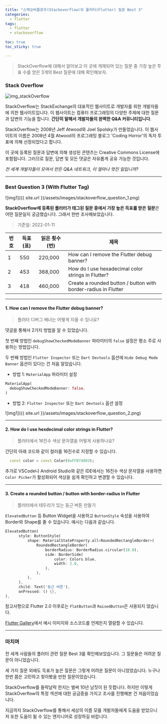 ```yaml
---
title: "스택오버플로우(Stackoverflow)의 플러터(Flutter) 질문 Best 3"
categories:
  - flutter
tags:
  - flutter
  - stackoverflow
  
toc: true
toc_sticky: true

---
```


> StackOverflow에 대해서 알아보고 이 곳에 게재되어 있는 질문 중 가장 높은 투표 수를 얻은 3개의 Best 질문에 대해 확인해보자.


### Stack Overflow

![img_stackOverflow](https://logovectordl.com/wp-content/uploads/2020/10/stack-overflow-logo-vector.png)

StackOverflow는 StackExchange의 대표적인 웹사이트로 개발자를 위한 개발자들에 의한 웹사이트입니다. 이 웹사이트는 컴퓨터 프로그래밍의 다양한 주제에 대한 질문과 답변의 기능을 합니다. **간단히 말해서 개발자들의 완벽한 Q&A 커뮤니티입니다**.

StackOverflow는 2008년 Jeff Atwood와 Joel Spolsky가 만들었습니다. 이 웹사이트의 이름은 2008년 4월 Atwood의 프로그래밍 블로그 'Coding Horror'의 독자 투표에 의해 선정되었다고 합니다.

이 곳에 등록된 질문과 답변에 의해 생성된 콘텐츠는 Creative Commons License에 포함됩니다. 그러므로 질문, 답변 및 모든 댓글은 자유롭게 공유 가능한 것입니다.

*전 세계 개발자들이 모여서 만든 Q&A 네트워크, 이 얼마나 멋진 일입니까?*

----------


### Best Question 3 (With Flutter Tag)

![img1]({{ site.url }}/assets/images/stackoverflow_question_1.png)

**StackOverflow에 등록된 플러터가 태그된 질문 중에서 가장 높은 득표를 받은 질문**은 어떤 질문일지 궁금했습니다. 그래서 한번 조사해보았습니다.

> 기준일: 2022-01-11

번호 | 득표(표) | 읽은 횟수(번) | 제목
---------- | ---------- | ---------- | ----------
1 | 550 | 220,000 | How can I remove the Flutter debug banner?
2 | 453 | 368,000 | How do I use hexadecimal color strings in Flutter?
3 | 418 | 460,000 | Create a rounded button / button with border-radius in Flutter

----------

#### 1. How can I remove the Flutter debug banner?

> 플러터 디버그 배너는 어떻게 지울 수 있나요?

댓글을 통해서 2가지 방법을 알 수 있었습니다. 

첫 번째 방법인 `debugShowCheckedModeBanner` 파라미터의 `false` 설정은 평소 주로 사용하는 방법입니다.

두 번째 방법인 `Flutter Inspector` 또는 `Dart Devtools` 옵션에 `Hide Debug Mode Banner` 옵션이 있다는 건 처음 알았습니다.


- 방법 1: `MaterialApp` 파라미터 설정

```dart
MaterialApp(
  debugShowCheckedModeBanner: false,
)
```

- 방법 2: `Flutter Inspector` 또는 `Dart Devtools` 옵션 설정

![img1]({{ site.url }}/assets/images/stackoverflow_question_2.png)

----------

#### 2. How do I use hexdecimal color strings in Flutter?

> 플러터에서 16진수 색상 문자열을 어떻게 사용하나요?

간단히 아래 코드와 같이 컬러를 16진수로 지정할 수 있습니다.

```dart 
  const color = const Color(0xFFB74093);
```

추가로 VSCode나 Android Studio와 같은 IDE에서는 16진수 색상 문자열을 사용하면 `Color Picker`가 활성화되어 색상을 쉽게 확인하고 변경할 수 있습니다.

----------

#### 3. Create a rounded button / button with border-radius in Flutter

> 플러터에서 테두리가 있는 둥근 버튼 만들기

`ElevatedButton` 등 Button Widget을 사용하고 `ButtonStyle` 속성을 사용하여 Border와 Shape를 줄 수 있습니다. 예시는 다음과 같습니다.

```dart
ElevatedButton(
      style: ButtonStyle(
          shape: MaterialStateProperty.all<RoundedRectangleBorder>(
              RoundedRectangleBorder(
                  borderRadius: BorderRadius.circular(18.0),
                  side: BorderSide(
                      color: Colors.blue, 
                      width: 2.0,
                  ),
              ),
          ),
      ),
      child: Text('둥근 버튼'),
      onPressed: () {},
),
```

참고사항으로 Flutter 2.0 이후로는 `FlatButton`과 `RaisedButton`은 사용되지 않습니다.

[Flutter Gallery](https://gallery.flutter.dev/)에서 예시 이미지와 소스코드를 언제든지 열람할 수 있습니다.

----------

### 마치며

전 세계 사람들의 플러터 관련 질문 Best 3를 확인해보았습니다. 그 질문들은 어려운 질문이 아니었습니다.

세 가지 질문 외에도 득표가 높은 질문은 그렇게 어려운 질문이 아니었었습니다. 누구나 한번 쯤은 고민하고 찾아봤을 만한 질문이었습니다.

StackOverflow를 들락날락 한지는 벌써 10년 남짓이 된 듯합니다. 하지만 이렇게 StackOverflow의 특정 섹션에 대한 궁금증을 가지고 조사를 진행해본 건 처음이었습니다.

지금까지 StackOverflow를 통해서 세상의 이름 모를 개발자들에게 도움을 받았으니 저 또한 도움이 될 수 있는 엔지니어로 성장하길 바랍니다.
